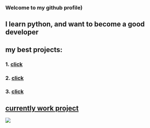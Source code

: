 ### Welcome to my github profile)

## I learn python, and want to become a good developer

## my best projects:
### 1. [click](https://github.com/GGergy/NotifyProject)
### 2. [click](https://github.com/GGergy/projectZXC)
### 3. [click](https://github.com/GGergy/notify-discord/)
## [currently work project](https://github.com/GGergy/tic-tac-toe-telegram) 

![](https://media.discordapp.net/attachments/1058423758781698088/1063127082017767564/Picsart_23-01-12_19-07-18-368.jpg)
